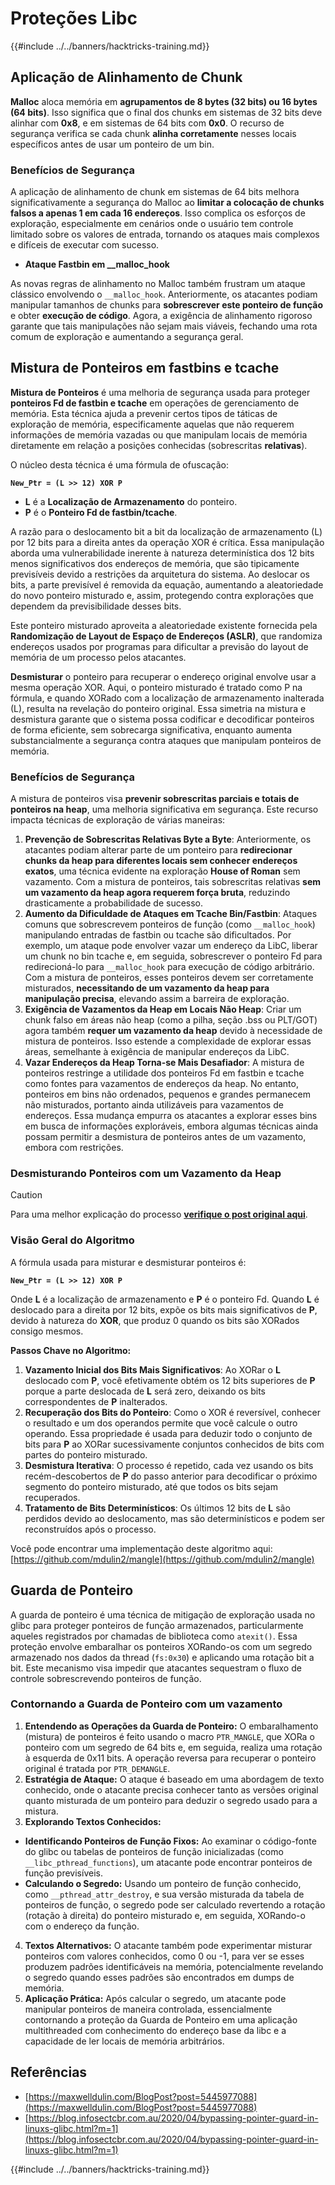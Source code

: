 # Proteções Libc

{{#include ../../banners/hacktricks-training.md}}

## Aplicação de Alinhamento de Chunk

**Malloc** aloca memória em **agrupamentos de 8 bytes (32 bits) ou 16 bytes (64 bits)**. Isso significa que o final dos chunks em sistemas de 32 bits deve alinhar com **0x8**, e em sistemas de 64 bits com **0x0**. O recurso de segurança verifica se cada chunk **alinha corretamente** nesses locais específicos antes de usar um ponteiro de um bin.

### Benefícios de Segurança

A aplicação de alinhamento de chunk em sistemas de 64 bits melhora significativamente a segurança do Malloc ao **limitar a colocação de chunks falsos a apenas 1 em cada 16 endereços**. Isso complica os esforços de exploração, especialmente em cenários onde o usuário tem controle limitado sobre os valores de entrada, tornando os ataques mais complexos e difíceis de executar com sucesso.

- **Ataque Fastbin em \_\_malloc_hook**

As novas regras de alinhamento no Malloc também frustram um ataque clássico envolvendo o `__malloc_hook`. Anteriormente, os atacantes podiam manipular tamanhos de chunks para **sobrescrever este ponteiro de função** e obter **execução de código**. Agora, a exigência de alinhamento rigoroso garante que tais manipulações não sejam mais viáveis, fechando uma rota comum de exploração e aumentando a segurança geral.

## Mistura de Ponteiros em fastbins e tcache

**Mistura de Ponteiros** é uma melhoria de segurança usada para proteger **ponteiros Fd de fastbin e tcache** em operações de gerenciamento de memória. Esta técnica ajuda a prevenir certos tipos de táticas de exploração de memória, especificamente aquelas que não requerem informações de memória vazadas ou que manipulam locais de memória diretamente em relação a posições conhecidas (sobrescritas **relativas**).

O núcleo desta técnica é uma fórmula de ofuscação:

**`New_Ptr = (L >> 12) XOR P`**

- **L** é a **Localização de Armazenamento** do ponteiro.
- **P** é o **Ponteiro Fd de fastbin/tcache**.

A razão para o deslocamento bit a bit da localização de armazenamento (L) por 12 bits para a direita antes da operação XOR é crítica. Essa manipulação aborda uma vulnerabilidade inerente à natureza determinística dos 12 bits menos significativos dos endereços de memória, que são tipicamente previsíveis devido a restrições da arquitetura do sistema. Ao deslocar os bits, a parte previsível é removida da equação, aumentando a aleatoriedade do novo ponteiro misturado e, assim, protegendo contra explorações que dependem da previsibilidade desses bits.

Este ponteiro misturado aproveita a aleatoriedade existente fornecida pela **Randomização de Layout de Espaço de Endereços (ASLR)**, que randomiza endereços usados por programas para dificultar a previsão do layout de memória de um processo pelos atacantes.

**Desmisturar** o ponteiro para recuperar o endereço original envolve usar a mesma operação XOR. Aqui, o ponteiro misturado é tratado como P na fórmula, e quando XORado com a localização de armazenamento inalterada (L), resulta na revelação do ponteiro original. Essa simetria na mistura e desmistura garante que o sistema possa codificar e decodificar ponteiros de forma eficiente, sem sobrecarga significativa, enquanto aumenta substancialmente a segurança contra ataques que manipulam ponteiros de memória.

### Benefícios de Segurança

A mistura de ponteiros visa **prevenir sobrescritas parciais e totais de ponteiros na heap**, uma melhoria significativa em segurança. Este recurso impacta técnicas de exploração de várias maneiras:

1. **Prevenção de Sobrescritas Relativas Byte a Byte**: Anteriormente, os atacantes podiam alterar parte de um ponteiro para **redirecionar chunks da heap para diferentes locais sem conhecer endereços exatos**, uma técnica evidente na exploração **House of Roman** sem vazamento. Com a mistura de ponteiros, tais sobrescritas relativas **sem um vazamento da heap agora requerem força bruta**, reduzindo drasticamente a probabilidade de sucesso.
2. **Aumento da Dificuldade de Ataques em Tcache Bin/Fastbin**: Ataques comuns que sobrescrevem ponteiros de função (como `__malloc_hook`) manipulando entradas de fastbin ou tcache são dificultados. Por exemplo, um ataque pode envolver vazar um endereço da LibC, liberar um chunk no bin tcache e, em seguida, sobrescrever o ponteiro Fd para redirecioná-lo para `__malloc_hook` para execução de código arbitrário. Com a mistura de ponteiros, esses ponteiros devem ser corretamente misturados, **necessitando de um vazamento da heap para manipulação precisa**, elevando assim a barreira de exploração.
3. **Exigência de Vazamentos da Heap em Locais Não Heap**: Criar um chunk falso em áreas não heap (como a pilha, seção .bss ou PLT/GOT) agora também **requer um vazamento da heap** devido à necessidade de mistura de ponteiros. Isso estende a complexidade de explorar essas áreas, semelhante à exigência de manipular endereços da LibC.
4. **Vazar Endereços da Heap Torna-se Mais Desafiador**: A mistura de ponteiros restringe a utilidade dos ponteiros Fd em fastbin e tcache como fontes para vazamentos de endereços da heap. No entanto, ponteiros em bins não ordenados, pequenos e grandes permanecem não misturados, portanto ainda utilizáveis para vazamentos de endereços. Essa mudança empurra os atacantes a explorar esses bins em busca de informações exploráveis, embora algumas técnicas ainda possam permitir a desmistura de ponteiros antes de um vazamento, embora com restrições.

### **Desmisturando Ponteiros com um Vazamento da Heap**

> [!CAUTION]
> Para uma melhor explicação do processo [**verifique o post original aqui**](https://maxwelldulin.com/BlogPost?post=5445977088).

### Visão Geral do Algoritmo

A fórmula usada para misturar e desmisturar ponteiros é:&#x20;

**`New_Ptr = (L >> 12) XOR P`**

Onde **L** é a localização de armazenamento e **P** é o ponteiro Fd. Quando **L** é deslocado para a direita por 12 bits, expõe os bits mais significativos de **P**, devido à natureza do **XOR**, que produz 0 quando os bits são XORados consigo mesmos.

**Passos Chave no Algoritmo:**

1. **Vazamento Inicial dos Bits Mais Significativos**: Ao XORar o **L** deslocado com **P**, você efetivamente obtém os 12 bits superiores de **P** porque a parte deslocada de **L** será zero, deixando os bits correspondentes de **P** inalterados.
2. **Recuperação dos Bits do Ponteiro**: Como o XOR é reversível, conhecer o resultado e um dos operandos permite que você calcule o outro operando. Essa propriedade é usada para deduzir todo o conjunto de bits para **P** ao XORar sucessivamente conjuntos conhecidos de bits com partes do ponteiro misturado.
3. **Desmistura Iterativa**: O processo é repetido, cada vez usando os bits recém-descobertos de **P** do passo anterior para decodificar o próximo segmento do ponteiro misturado, até que todos os bits sejam recuperados.
4. **Tratamento de Bits Determinísticos**: Os últimos 12 bits de **L** são perdidos devido ao deslocamento, mas são determinísticos e podem ser reconstruídos após o processo.

Você pode encontrar uma implementação deste algoritmo aqui: [https://github.com/mdulin2/mangle](https://github.com/mdulin2/mangle)

## Guarda de Ponteiro

A guarda de ponteiro é uma técnica de mitigação de exploração usada no glibc para proteger ponteiros de função armazenados, particularmente aqueles registrados por chamadas de biblioteca como `atexit()`. Essa proteção envolve embaralhar os ponteiros XORando-os com um segredo armazenado nos dados da thread (`fs:0x30`) e aplicando uma rotação bit a bit. Este mecanismo visa impedir que atacantes sequestram o fluxo de controle sobrescrevendo ponteiros de função.

### **Contornando a Guarda de Ponteiro com um vazamento**

1. **Entendendo as Operações da Guarda de Ponteiro:** O embaralhamento (mistura) de ponteiros é feito usando o macro `PTR_MANGLE`, que XORa o ponteiro com um segredo de 64 bits e, em seguida, realiza uma rotação à esquerda de 0x11 bits. A operação reversa para recuperar o ponteiro original é tratada por `PTR_DEMANGLE`.
2. **Estratégia de Ataque:** O ataque é baseado em uma abordagem de texto conhecido, onde o atacante precisa conhecer tanto as versões original quanto misturada de um ponteiro para deduzir o segredo usado para a mistura.
3. **Explorando Textos Conhecidos:**
- **Identificando Ponteiros de Função Fixos:** Ao examinar o código-fonte do glibc ou tabelas de ponteiros de função inicializadas (como `__libc_pthread_functions`), um atacante pode encontrar ponteiros de função previsíveis.
- **Calculando o Segredo:** Usando um ponteiro de função conhecido, como `__pthread_attr_destroy`, e sua versão misturada da tabela de ponteiros de função, o segredo pode ser calculado revertendo a rotação (rotação à direita) do ponteiro misturado e, em seguida, XORando-o com o endereço da função.
4. **Textos Alternativos:** O atacante também pode experimentar misturar ponteiros com valores conhecidos, como 0 ou -1, para ver se esses produzem padrões identificáveis na memória, potencialmente revelando o segredo quando esses padrões são encontrados em dumps de memória.
5. **Aplicação Prática:** Após calcular o segredo, um atacante pode manipular ponteiros de maneira controlada, essencialmente contornando a proteção da Guarda de Ponteiro em uma aplicação multithreaded com conhecimento do endereço base da libc e a capacidade de ler locais de memória arbitrários.

## Referências

- [https://maxwelldulin.com/BlogPost?post=5445977088](https://maxwelldulin.com/BlogPost?post=5445977088)
- [https://blog.infosectcbr.com.au/2020/04/bypassing-pointer-guard-in-linuxs-glibc.html?m=1](https://blog.infosectcbr.com.au/2020/04/bypassing-pointer-guard-in-linuxs-glibc.html?m=1)

{{#include ../../banners/hacktricks-training.md}}
